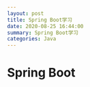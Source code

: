 ```yaml
---
layout: post
title: Spring Boot学习
date: 2020-08-25 16:44:00
summary: Spring Boot学习
categories: Java
---
```


# Spring Boot